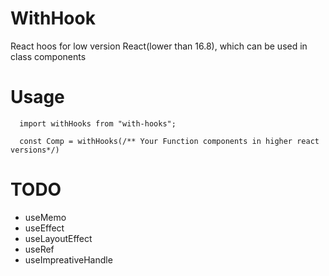 # WithHook
React hoos for low version React(lower than 16.8), which can be used in class components
# Usage
```
  import withHooks from "with-hooks";
  
  const Comp = withHooks(/** Your Function components in higher react versions*/) 
```
# TODO
- useMemo
- useEffect
- useLayoutEffect
- useRef
- useImpreativeHandle
